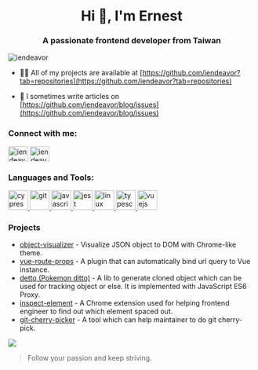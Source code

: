 <h1 align="center">Hi 👋, I'm Ernest</h1>
<h3 align="center">A passionate frontend developer from Taiwan</h3>

<p align="left"> <img src="https://komarev.com/ghpvc/?username=iendeavor&label=Profile%20views&color=0e75b6&style=flat" alt="iendeavor" /> </p>

- 👨‍💻 All of my projects are available at [https://github.com/iendeavor?tab=repositories](https://github.com/iendeavor?tab=repositories)

- 📝 I sometimes write articles on [https://github.com/iendeavor/blog/issues](https://github.com/iendeavor/blog/issues)

<h3 align="left">Connect with me:</h3>
<p align="left">
<a href="https://codesandbox.com/iendeavor" target="blank"><img align="center" src="https://cdn.jsdelivr.net/npm/simple-icons@3.0.1/icons/codesandbox.svg" alt="iendeavor" height="30" width="40" /></a>
<a href="https://www.leetcode.com/iendeavor" target="blank"><img align="center" src="https://cdn.jsdelivr.net/npm/simple-icons@3.0.1/icons/leetcode.svg" alt="iendeavor" height="30" width="40" /></a>
</p>

<h3 align="left">Languages and Tools:</h3>
<p align="left"> <a href="https://www.cypress.io" target="_blank"> <img src="https://raw.githubusercontent.com/simple-icons/simple-icons/6e46ec1fc23b60c8fd0d2f2ff46db82e16dbd75f/icons/cypress.svg" alt="cypress" width="40" height="40"/> </a> <a href="https://git-scm.com/" target="_blank"> <img src="https://www.vectorlogo.zone/logos/git-scm/git-scm-icon.svg" alt="git" width="40" height="40"/> </a> <a href="https://developer.mozilla.org/en-US/docs/Web/JavaScript" target="_blank"> <img src="https://devicons.github.io/devicon/devicon.git/icons/javascript/javascript-original.svg" alt="javascript" width="40" height="40"/> </a> <a href="https://jestjs.io" target="_blank"> <img src="https://www.vectorlogo.zone/logos/jestjsio/jestjsio-icon.svg" alt="jest" width="40" height="40"/> </a> <a href="https://www.linux.org/" target="_blank"> <img src="https://devicons.github.io/devicon/devicon.git/icons/linux/linux-original.svg" alt="linux" width="40" height="40"/> </a> <a href="https://www.typescriptlang.org/" target="_blank"> <img src="https://devicons.github.io/devicon/devicon.git/icons/typescript/typescript-original.svg" alt="typescript" width="40" height="40"/> </a> <a href="https://vuejs.org/" target="_blank"> <img src="https://devicons.github.io/devicon/devicon.git/icons/vuejs/vuejs-original-wordmark.svg" alt="vuejs" width="40" height="40"/> </a> </p>

<h3 align="left">Projects</h3>
<ul>
  <li>
    <a href="https://github.com/iendeavor/object-visualizer">object-visualizer</a> - Visualize JSON object to DOM with Chrome-like theme.
  </li>
  <li>
    <a href="https://github.com/iendeavor/vue-route-props">vue-route-props</a> - A plugin that can automatically bind url query to Vue instance.
  </li>
  <li>
    <a href="https://github.com/iendeavor/detto">detto (Pokemon ditto)</a> - A lib to generate cloned object which can be used for tracking object or else. It is implemented with JavaScript ES6 Proxy.
  </li>
  <li>
    <a href="https://chrome.google.com/webstore/detail/inspect-element/flgcpmeleoikcibkiaiindbcjeldcogp">inspect-element</a> - A Chrome extension used for helping frontend engineer to find out which element spaced out.
  </li>
  <li>
    <a href="https://iendeavor.github.io/git-cherry-picker/#/cherry-pick">git-cherry-picker</a> - A tool which can help maintainer to do git cherry-pick.
  </li>
</ul>

<a href="https://www.buymeacoffee.com/iendeavor"><img src="https://img.buymeacoffee.com/button-api/?text=Buy me a coffee&emoji=&slug=iendeavor&button_colour=BD5FFF&font_colour=ffffff&font_family=Bree&outline_colour=000000&coffee_colour=FFDD00"></a>

> Follow your passion and keep striving.
